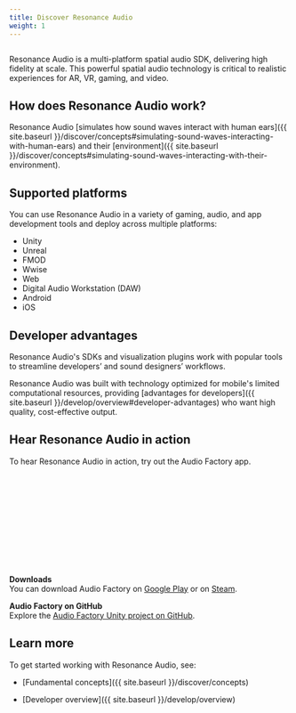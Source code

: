 ```yaml
---
title: Discover Resonance Audio
weight: 1
---
```


<img srcset="{{ site.baseurl }}/images/hero_images/RA_Discover.png 2x">

Resonance Audio is a multi-platform spatial audio SDK, delivering high fidelity
at scale. This powerful spatial audio technology is critical to realistic
experiences for AR, VR, gaming, and video.

## How does Resonance Audio work?
Resonance Audio [simulates how sound waves interact with human ears]({{ site.baseurl }}/discover/concepts#simulating-sound-waves-interacting-with-human-ears)
and their [environment]({{ site.baseurl }}/discover/concepts#simulating-sound-waves-interacting-with-their-environment).

## Supported platforms
You can use Resonance Audio in a variety of gaming, audio, and app development
tools and deploy across multiple platforms:

*  Unity
*  Unreal
*  FMOD
*  Wwise
*  Web
*  Digital Audio Workstation (DAW)
*  Android
*  iOS


## Developer advantages
Resonance Audio's SDKs and visualization plugins  work with popular tools to
streamline developers’ and sound designers’ workflows.

Resonance Audio was built with technology optimized for mobile's limited
computational resources, providing [advantages for developers]({{ site.baseurl }}/develop/overview#developer-advantages)
who want high quality, cost-effective output.

## Hear Resonance Audio in action
To hear Resonance Audio in action, try out the Audio Factory app.
<br>
<div class="video-wrapper-full-width">
  <iframe class="devsite-embedded-youtube-video" data-video-id="IYdx9cnHN8I"
          data-autohide="1" data-showinfo="0" frameborder="0" allowfullscreen>
  </iframe>
</div>
<br>

**Downloads**<br>
You can download Audio Factory on [Google Play](//play.google.com/store/apps/details?id=com.google.vr.audiofactory&hl=en)
or on [Steam](//store.steampowered.com/app/722590/Audio_Factory/).

**Audio Factory on GitHub**<br>
Explore the [Audio Factory Unity
project on GitHub](//github.com/googlevr/audio_factory).

## Learn more
To get started working with Resonance Audio, see:

*  [Fundamental concepts]({{ site.baseurl }}/discover/concepts)

*  [Developer overview]({{ site.baseurl }}/develop/overview)
